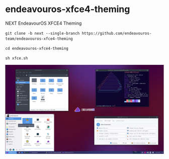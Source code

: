 # endeavouros-xfce4-theming
NEXT EndeavourOS XFCE4 Theming

`git clone -b next --single-branch https://github.com/endeavouros-team/endeavouros-xfce4-theming`

`cd endeavouros-xfce4-theming`

`sh xfce.sh`

![XFCE4 Screenshot](https://raw.githubusercontent.com/endeavouros-team/screenshots/master/eos-01-21-xfce4.png "XFCE4 Screenshot")
